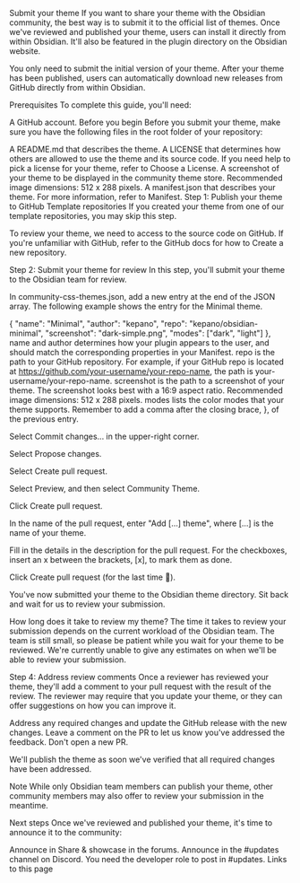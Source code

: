 Submit your theme
If you want to share your theme with the Obsidian community, the best way is to submit it to the official list of themes. Once we've reviewed and published your theme, users can install it directly from within Obsidian. It'll also be featured in the plugin directory on the Obsidian website.

You only need to submit the initial version of your theme. After your theme has been published, users can automatically download new releases from GitHub directly from within Obsidian.

Prerequisites 
To complete this guide, you'll need:

A GitHub account.
Before you begin 
Before you submit your theme, make sure you have the following files in the root folder of your repository:

A README.md that describes the theme.
A LICENSE that determines how others are allowed to use the theme and its source code. If you need help to pick a license for your theme, refer to Choose a License.
A screenshot of your theme to be displayed in the community theme store. Recommended image dimensions: 512 x 288 pixels.
A manifest.json that describes your theme. For more information, refer to Manifest.
Step 1: Publish your theme to GitHub 
Template repositories
If you created your theme from one of our template repositories, you may skip this step.

To review your theme, we need to access to the source code on GitHub. If you're unfamiliar with GitHub, refer to the GitHub docs for how to Create a new repository.

Step 2: Submit your theme for review 
In this step, you'll submit your theme to the Obsidian team for review.

In community-css-themes.json, add a new entry at the end of the JSON array. The following example shows the entry for the Minimal theme.

{
  "name": "Minimal",
  "author": "kepano",
  "repo": "kepano/obsidian-minimal",
  "screenshot": "dark-simple.png",
  "modes": ["dark", "light"]
},
name and author determines how your plugin appears to the user, and should match the corresponding properties in your Manifest.
repo is the path to your GitHub repository. For example, if your GitHub repo is located at https://github.com/your-username/your-repo-name, the path is your-username/your-repo-name.
screenshot is the path to a screenshot of your theme. The screenshot looks best with a 16:9 aspect ratio. Recommended image dimensions: 512 x 288 pixels.
modes lists the color modes that your theme supports.
Remember to add a comma after the closing brace, }, of the previous entry.

Select Commit changes... in the upper-right corner.

Select Propose changes.

Select Create pull request.

Select Preview, and then select Community Theme.

Click Create pull request.

In the name of the pull request, enter "Add [...] theme", where [...] is the name of your theme.

Fill in the details in the description for the pull request. For the checkboxes, insert an x between the brackets, [x], to mark them as done.

Click Create pull request (for the last time 🤞).

You've now submitted your theme to the Obsidian theme directory. Sit back and wait for us to review your submission.

How long does it take to review my theme?
The time it takes to review your submission depends on the current workload of the Obsidian team. The team is still small, so please be patient while you wait for your theme to be reviewed. We're currently unable to give any estimates on when we'll be able to review your submission.

Step 4: Address review comments 
Once a reviewer has reviewed your theme, they'll add a comment to your pull request with the result of the review. The reviewer may require that you update your theme, or they can offer suggestions on how you can improve it.

Address any required changes and update the GitHub release with the new changes. Leave a comment on the PR to let us know you've addressed the feedback. Don't open a new PR.

We'll publish the theme as soon we've verified that all required changes have been addressed.

Note
While only Obsidian team members can publish your theme, other community members may also offer to review your submission in the meantime.

Next steps 
Once we've reviewed and published your theme, it's time to announce it to the community:

Announce in Share & showcase in the forums.
Announce in the #updates channel on Discord. You need the developer role to post in #updates.
Links to this page